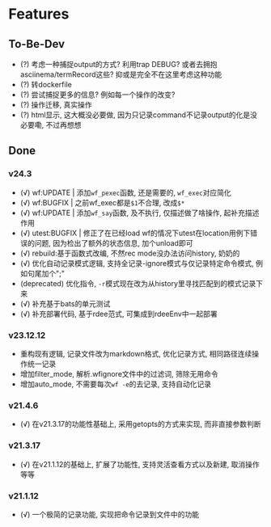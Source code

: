 # Features

## To-Be-Dev

+ (?) 考虑一种捕捉output的方式? 利用trap DEBUG? 或者去拥抱asciinema/termRecord这些? 抑或是完全不在这里考虑这种功能
+ (?) 转dockerfile
+ (?) 尝试捕捉更多的信息? 例如每一个操作的改变?
+ (?) 操作迁移, 真实操作
+ (?) html显示, 这大概没必要做, 因为只记录command不记录output的化是没必要嘞, 不过再想想

## Done

### v24.3
+ (√) wf:UPDATE | 添加`wf_pexec`函数, 还是需要的, `wf_exec`对应简化
+ (√) wf:BUGFIX | 之前wf_exec都是`$1`不合理, 改成`$*`
+ (√) wf:UPDATE | 添加`wf_say`函数, 及不执行, 仅描述做了啥操作, 起补充描述作用
+ (√) utest:BUGFIX | 修正了在已经load wf的情况下utest在location用例下错误的问题, 因为检出了额外的状态信息, 加个unload即可
+ (√) rebuild:基于函数式改编, 不然rec mode没办法访问history, 奶奶的
+ (√) 优化自动记录模式逻辑, 支持全记录-ignore模式与仅记录特定命令模式, 例如句尾加个";"
+ (deprecated) 优化指令, `-r`模式现在改为从history里寻找匹配到的模式记录下来
+ (√) 补充基于bats的单元测试
+ (√) 补充部署代码, 基于rdee范式, 可集成到rdeeEnv中一起部署

### v23.12.12
+ 重构现有逻辑, 记录文件改为markdown格式, 优化记录方式, 相同路径连续操作统一记录
+ 增加filter_mode, 解析.wfignore文件中的过滤词, 筛除无用命令
+ 增加auto_mode, 不需要每次`wf -e`的去记录, 支持自动化记录

### v21.4.6
+ (√) 在v21.3.17的功能性基础上, 采用getopts的方式来实现, 而非直接参数判断

### v21.3.17
+ (√) 在v21.1.12的基础上, 扩展了功能性, 支持灵活查看方式以及新建, 取消操作等等

### v21.1.12
+ (√) 一个极简的记录功能, 实现把命令记录到文件中的功能


